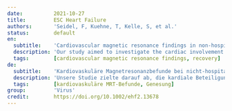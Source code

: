 ```yaml
---
date:          2021-10-27
title:         ESC Heart Failure
authors:       'Seidel, F, Kuehne, T, Kelle, S, et al.'
status:        default
en:
  subtitle:    'Cardiovascular magnetic resonance findings in non-hospitalized paediatric patients after recovery from COVID-19'
  description: 'Our study aimed to investigate the cardiac involvement with sensitive tissue characterization in non-hospitalized children with coronavirus disease 2019 (COVID-19) infection using cardiovascular magnetic resonance (CMR) imaging.   We prospectively enrolled children who recovered from mildly symptomatic COVID-19 infection between November 2020 and January 2021. Patients underwent CMR at 1.5 T (Achieva, Philips Healthcare, Best, the Netherlands) including cine images, native T1 and T2 mapping. Healthy children and paediatric patients with biopsy-proven myocarditis served as control groups. We performed CMR in 18 children with a median (25th–75th percentile) age of 12 (10–15) years, 38 (24–47) days after positive PCR test, and compared them with 7 healthy controls [15 (10–19) years] and 9 patients with myocarditis [10 (4–16) years]. The COVID-19 patients reported no cardiac symptoms. None of the COVID-19 patients showed CMR findings consistent with a myocarditis. Three patients (17%) from the COVID-19 cohort presented with minimal pericardial effusion. CMR parameters of COVID-19 patients, including volumetric and strain values as well as T1 and T2 times, were not significantly different from healthy controls, but from myocarditis patients. These had significantly reduced left ventricular (LV) ejection fraction, LV global longitudinal strain, and left atrial strain values as well as elevated native T1 values compared with COVID-19 patients. There was no evidence of myocardial inflammation, fibrosis, or functional cardiac impairment in the studied cohort of children recently. CMR findings were comparable with those of healthy controls. Pericardial effusion suggests a mild pericarditis in a small subgroup. This is pointing to a minor clinical relevance of myocardial involvement in children after mildly symptomatic COVID-19 infections.'
  tags:        [cardiovascular magnetic resonance findings, recovery]
de:
  subtitle:    'Kardiovaskuläre Magnetresonanzbefunde bei nicht-hospitalisierten pädiatrischen Patienten nach der Genesung von COVID-19'
  description: 'Unsere Studie zielte darauf ab, die kardiale Beteiligung mit sensibler Gewebecharakterisierung bei nicht hospitalisierten Kindern mit Coronavirus-Krankheit 2019 (COVID-19) mittels kardiovaskulärer Magnetresonanztomographie (CMR) zu untersuchen.   Wir nahmen prospektiv Kinder auf, die sich zwischen November 2020 und Januar 2021 von einer leicht symptomatischen COVID-19-Infektion erholten. Die Patienten unterzogen sich einer CMR-Untersuchung bei 1,5 T (Achieva, Philips Healthcare, Best, Niederlande) einschließlich Cine-Bildern, nativem T1- und T2-Mapping. Gesunde Kinder und pädiatrische Patienten mit durch Biopsie nachgewiesener Myokarditis dienten als Kontrollgruppen. Wir führten die CMR bei 18 Kindern mit einem medianen (25-75. Perzentil) Alter von 12 (10-15) Jahren und 38 (24-47) Tagen nach positivem PCR-Test durch und verglichen sie mit 7 gesunden Kontrollen [15 (10-19) Jahre] und 9 Patienten mit Myokarditis [10 (4-16) Jahre]. Die COVID-19-Patienten berichteten über keine kardialen Symptome. Keiner der COVID-19-Patienten zeigte CMR-Befunde, die auf eine Myokarditis schließen ließen. Drei Patienten (17 %) aus der COVID-19-Kohorte wiesen einen minimalen Perikarderguss auf. Die CMR-Parameter der COVID-19-Patienten, einschließlich der Volumen- und Dehnungswerte sowie der T1- und T2-Zeiten, unterschieden sich nicht signifikant von gesunden Kontrollen, wohl aber von Myokarditis-Patienten. Diese wiesen im Vergleich zu COVID-19-Patienten eine signifikant reduzierte linksventrikuläre (LV) Auswurffraktion, eine globale LV-Längsdehnung und linksatriale Dehnungswerte sowie erhöhte native T1-Werte auf. In der untersuchten Kinderkohorte gab es keine Hinweise auf eine Entzündung des Herzmuskels, eine Fibrose oder eine funktionelle Beeinträchtigung des Herzens. Die CMR-Befunde waren mit denen gesunder Kontrollpersonen vergleichbar. Perikardergüsse deuten auf eine leichte Perikarditis in einer kleinen Untergruppe hin. Dies deutet auf eine geringe klinische Relevanz der Myokardbeteiligung hin.' 
  tags:        [kardiovaskuläre MRT-Befunde, Genesung]
group:         'Virus'
credit:        https://doi.org/10.1002/ehf2.13678
---
```

